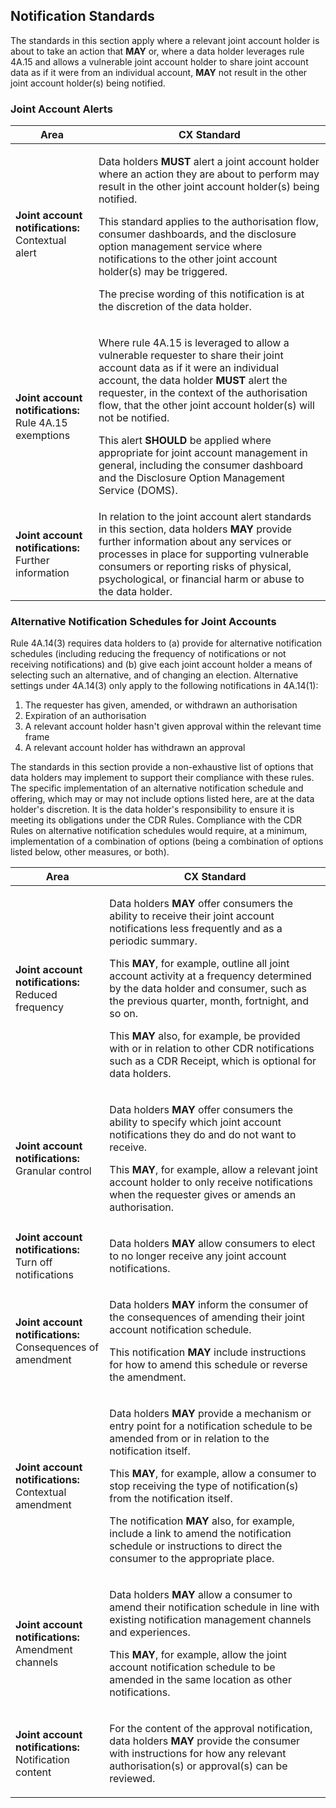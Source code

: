 ## Notification Standards


The standards in this section apply where a relevant joint account holder is about to take an action that **MAY** or, where a data holder leverages rule 4A.15 and allows a vulnerable joint account holder to share joint account data as if it were from an individual account, **MAY** not result in the other joint account holder(s) being notified.

### Joint Account Alerts
|Area|CX Standard|
|-------------------|------------------------------|
| **Joint account notifications:**<br/>Contextual alert | <p>Data holders **MUST** alert a joint account holder where an action they are about to perform may result in the other joint account holder(s) being notified.</p><p>This standard applies to the authorisation flow, consumer dashboards, and the disclosure option management service where notifications to the other joint account holder(s) may be triggered.</p><p>The precise wording of this notification is at the discretion of the data holder.</p> |
| **Joint account notifications:**<br/>Rule 4A.15 exemptions | <p>Where rule 4A.15 is leveraged to allow a vulnerable requester to share their joint account data as if it were an individual account, the data holder **MUST** alert the requester, in the context of the authorisation flow, that the other joint account holder(s) will not be notified.</p><p>This alert **SHOULD** be applied where appropriate for joint account management in general, including the consumer dashboard and the Disclosure Option Management Service (DOMS).</p> |
| **Joint account notifications:**<br/>Further information | In relation to the joint account alert standards in this section, data holders **MAY** provide further information about any services or processes in place for supporting vulnerable consumers or reporting risks of physical, psychological, or financial harm or abuse to the data holder. |

### Alternative Notification Schedules for Joint Accounts

Rule 4A.14(3) requires data holders to
(a) provide for alternative notification schedules (including reducing the frequency of notifications or not receiving notifications) and
(b) give each joint account holder a means of selecting such an alternative, and of changing an election.
Alternative settings under 4A.14(3) only apply to the following notifications in 4A.14(1):

1. The requester has given, amended, or withdrawn an authorisation
2. Expiration of an authorisation
3. A relevant account holder hasn't given approval within the relevant time frame
4. A relevant account holder has withdrawn an approval

The standards in this section provide a non-exhaustive list of options that data holders may implement to support their compliance with these rules. The specific implementation of an alternative notification schedule and offering, which may or may not include options listed here, are at the data holder's discretion. It is the data holder's responsibility to ensure it is meeting its obligations under the CDR Rules. Compliance with the CDR Rules on alternative notification schedules would require, at a minimum, implementation of a combination of options (being a combination of options listed below, other measures, or both).

|Area|CX Standard|
|-------------------|------------------------------|
|**Joint account notifications:**<br/>Reduced frequency  |<p>Data holders **MAY** offer consumers the ability to receive their joint account notifications less frequently and as a periodic summary.</p><p>This **MAY**, for example, outline all joint account activity at a frequency determined by the data holder and consumer, such as the previous quarter, month, fortnight, and so on.</p><p>This **MAY** also, for example, be provided with or in relation to other CDR notifications such as a CDR Receipt, which is optional for data holders.</p>|
|**Joint account notifications:**<br/>Granular control |<p>Data holders **MAY** offer consumers the ability to specify which joint account notifications they do and do not want to receive.</p><p>This **MAY**, for example, allow a relevant joint account holder to only receive notifications when the requester gives or amends an authorisation.</p>|
|**Joint account notifications:**<br/>Turn off notifications |<p>Data holders **MAY** allow consumers to elect to no longer receive any joint account notifications.</p>|
|**Joint account notifications:**<br/>Consequences of amendment |<p>Data holders **MAY** inform the consumer of the consequences of amending their joint account notification schedule.</p><p>This notification **MAY** include instructions for how to amend this schedule or reverse the amendment.</p>|
|**Joint account notifications:**<br/>Contextual amendment |<p>Data holders **MAY** provide a mechanism or entry point for a notification schedule to be amended from or in relation to the notification itself.</p><p>This **MAY**, for example, allow a consumer to stop receiving the type of notification(s) from the notification itself.</p><p>The notification **MAY** also, for example, include a link to amend the notification schedule or instructions to direct the consumer to the appropriate place.</p>|
|**Joint account notifications:**<br/>Amendment channels |<p>Data holders **MAY** allow a consumer to amend their notification schedule in line with existing notification management channels and experiences.</p><p>This **MAY**, for example, allow the joint account notification schedule to be amended in the same location as other notifications.</p>|
|**Joint account notifications:**<br/>Notification content |<p>For the content of the approval notification, data holders **MAY** provide the consumer with instructions for how any relevant authorisation(s) or approval(s) can be reviewed.</p>|

